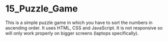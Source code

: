 # 15_Puzzle_Game
This is a simple puzzle game in which you have to sort the numbers in ascending order.
It uses HTML, CSS and JavaScript.
It is not responsive so will only work properly on bigger screens (laptops specifically).
